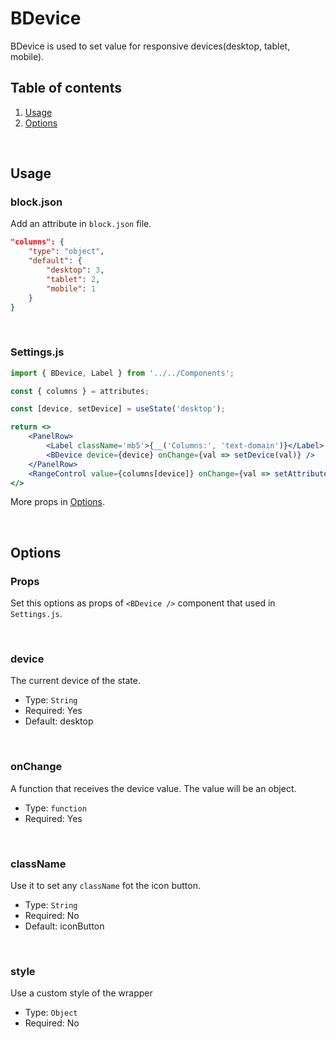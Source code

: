 # BDevice

BDevice is used to set value for responsive devices(desktop, tablet, mobile).


## Table of contents

1. [Usage](#usage)
2. [Options](#options)

<br />

## Usage

### block.json
Add an attribute in `block.json` file.

```json
"columns": {
	"type": "object",
	"default": {
		"desktop": 3,
		"tablet": 2,
		"mobile": 1
	}
}
```

<br />

### Settings.js

```jsx
import { BDevice, Label } from '../../Components';

const { columns } = attributes;

const [device, setDevice] = useState('desktop');

return <>
	<PanelRow>
		<Label className='mb5'>{__('Columns:', 'text-domain')}</Label>
		<BDevice device={device} onChange={val => setDevice(val)} />
	</PanelRow>
	<RangeControl value={columns[device]} onChange={val => setAttributes({ columns: { ...columns, [device]: val } })} min={1} max={6} step={1} beforeIcon='grid-view' />
</>
```

More props in [Options](#options).

<br />

## Options
### Props
Set this options as props of `<BDevice />` component that used in `Settings.js`.

<br />

### device

The current device of the state.

-   Type: `String`
-   Required: Yes
-   Default: desktop

<br />

### onChange

A function that receives the device value. The value will be an object.

-   Type: `function`
-   Required: Yes

<br />

### className

Use it to set any `className` fot the icon button.

-   Type: `String`
-   Required: No
-   Default: iconButton

<br />

### style

Use a custom style of the wrapper

-   Type: `Object`
-   Required: No